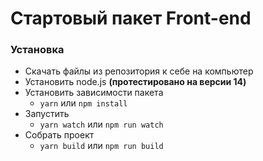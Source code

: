# Стартовый пакет Front-end

### Установка
- Скачать файлы из репозитория к себе на компьютер
- Установить node.js **(протестировано на версии 14)**
- Установить зависимости пакета
  - `yarn` или `npm install`
- Запустить
  - `yarn watch` или `npm run watch`
- Собрать проект
  - `yarn build` или `npm run build`